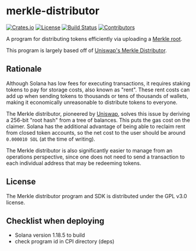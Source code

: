 # merkle-distributor

[![Crates.io](https://img.shields.io/crates/v/merkle-distributor)](https://crates.io/crates/merkle-distributor)
[![License](https://img.shields.io/crates/l/merkle-distributor)](https://github.com/saber-hq/merkle-distributor/blob/master/LICENSE.txt)
[![Build Status](https://img.shields.io/github/workflow/status/saber-hq/merkle-distributor/Rust/master)](https://github.com/saber-hq/merkle-distributor/actions/workflows/rust.yml?query=branch%3Amaster)
[![Contributors](https://img.shields.io/github/contributors/saber-hq/merkle-distributor)](https://github.com/saber-hq/merkle-distributor/graphs/contributors)

A program for distributing tokens efficiently via uploading a [Merkle root](https://en.wikipedia.org/wiki/Merkle_tree).

This program is largely based off of [Uniswap's Merkle Distributor](https://github.com/Uniswap/merkle-distributor).

## Rationale

Although Solana has low fees for executing transactions, it requires staking tokens to pay for storage costs, also known as "rent". These rent costs can add up when sending tokens to thousands or tens of thousands of wallets, making it economically unreasonable to distribute tokens to everyone.

The Merkle distributor, pioneered by [Uniswap](https://github.com/Uniswap/merkle-distributor), solves this issue by deriving a 256-bit "root hash" from a tree of balances. This puts the gas cost on the claimer. Solana has the additional advantage of being able to reclaim rent from closed token accounts, so the net cost to the user should be around `0.000010 SOL` (at the time of writing).

The Merkle distributor is also significantly easier to manage from an operations perspective, since one does not need to send a transaction to each individual address that may be redeeming tokens.

## License

The Merkle distributor program and SDK is distributed under the GPL v3.0 license.

## Checklist when deploying

- Solana version 1.18.5 to build
- check program id in CPI directory (deps)

